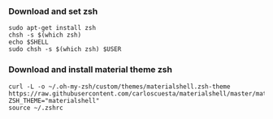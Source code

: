 
### Download and set zsh
```
sudo apt-get install zsh
chsh -s $(which zsh)
echo $SHELL
sudo chsh -s $(which zsh) $USER
```

### Download and install material theme zsh
```
curl -L -o ~/.oh-my-zsh/custom/themes/materialshell.zsh-theme https://raw.githubusercontent.com/carloscuesta/materialshell/master/materialshell.zsh
ZSH_THEME="materialshell"
source ~/.zshrc

```